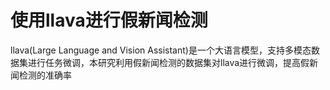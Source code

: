 # 使用llava进行假新闻检测
llava(Large Language and Vision Assistant)是一个大语言模型，支持多模态数据集进行任务微调，本研究利用假新闻检测的数据集对llava进行微调，提高假新闻检测的准确率

